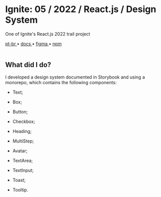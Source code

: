 <div valing="top">
  <h1>Ignite: 05 / <span>2022</span> / React.js / Design System</h1>
  <p>One of Ignite's React.js 2022 trail project</p>
  <nav>
    <div id="repository-buttons"/>
    <a class="navigation-link disabled" href="https://github.com/L-Marcel/ignite-05-reactjs-2022-design-system/blob/main/README.md" target="__blank__">
      pt-br
    </a>
    <span class="disabled">•</span>
    <a class="navigation-link" href="https://l-marcel.github.io/ignite-05-reactjs-2022-design-system/" target="__blank__">
      docs
    </a>
    <span>•</span>
    <a class="navigation-link" href="https://www.figma.com/file/69Xmjd50wGzTh0Fsfwa2Ff/Ignite-Call-(Copy)?node-id=4%3A412&t=fWnjSYVr4XDbqhHe-1" target="__blank__">
      figma
    </a>
    <span>•</span>
    <a class="navigation-link" href="https://www.npmjs.com/package/@lm-ignite/react-ignite" target="__blank__">
      npm
    </a>
  </nav>
</div>

<br/>

<div id="grid">
  <div id="grid-item">
    <h2>What did I <span>do</span>?</h2>
    <p>I developed a <span>design system</span> documented in Storybook and using a <span>monorepo</span>, which contains the following components:</p>
    <ul>
      <li id="checked"><p>Text;</p></li>
      <li id="checked"><p>Box;</p></li>
      <li id="checked"><p>Button;</p></li>
      <li id="checked"><p>Checkbox;</p></li>
      <li id="checked"><p>Heading;</p></li>
      <li id="checked"><p>MultiStep;</p></li>
      <li id="checked"><p>Avatar;</p></li>
      <li id="checked"><p>TextArea;</p></li>
      <li id="checked"><p>TextInput;</p></li>
      <li id="checked"><p>Toast;</p></li>
      <li id="checked"><p>Tooltip.</p></li>
    </ul>
  </div>
</div>
